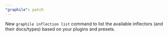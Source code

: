 ```yaml
---
"graphile": patch
---
```


New `graphile inflection list` command to list the available inflectors (and
their docs/types) based on your plugins and presets.
